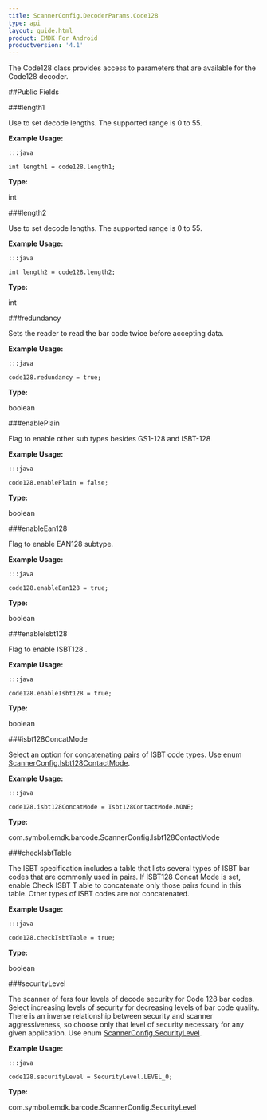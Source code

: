 ```yaml
---
title: ScannerConfig.DecoderParams.Code128
type: api
layout: guide.html
product: EMDK For Android
productversion: '4.1'
---
```



The Code128 class provides access to parameters that are available
 for the Code128 decoder.

##Public Fields

###length1

Use to set decode lengths. The supported range is 0 to 55.
 
 

**Example Usage:**
	
	:::java
	
	int length1 = code128.length1;
	


**Type:**

int

###length2

Use to set decode lengths. The supported range is 0 to 55.
 
 

**Example Usage:**
	
	:::java
	
	int length2 = code128.length2;
	


**Type:**

int

###redundancy

Sets the reader to read the bar code twice before accepting data.
 
 

**Example Usage:**
	
	:::java
	
	code128.redundancy = true;
	


**Type:**

boolean

###enablePlain

Flag to enable other sub types besides GS1-128 and ISBT-128
 
 

**Example Usage:**
	
	:::java
	
	code128.enablePlain = false;
	


**Type:**

boolean

###enableEan128

Flag to enable EAN128 subtype.
 

**Example Usage:**
	
	:::java
	
	code128.enableEan128 = true;
	


**Type:**

boolean

###enableIsbt128

Flag to enable ISBT128 .
 

**Example Usage:**
	
	:::java
	
	code128.enableIsbt128 = true;
	


**Type:**

boolean

###isbt128ConcatMode

Select an option for concatenating pairs of ISBT code types. Use
 enum [ ScannerConfig.Isbt128ContactMode](../ScannerConfig-Isbt128ContactMode).
 
 

**Example Usage:**
	
	:::java
	
	code128.isbt128ConcatMode = Isbt128ContactMode.NONE;
	


**Type:**

com.symbol.emdk.barcode.ScannerConfig.Isbt128ContactMode

###checkIsbtTable

The ISBT specification includes a table that lists several types
 of ISBT bar codes that are commonly used in pairs. If ISBT128
 Concat Mode is set, enable Check ISBT T able to concatenate only
 those pairs found in this table. Other types of ISBT codes are
 not concatenated.
 
 

**Example Usage:**
	
	:::java
	
	code128.checkIsbtTable = true;
	


**Type:**

boolean

###securityLevel

The scanner of fers four levels of decode security for Code 128
 bar codes. Select increasing levels of security for decreasing
 levels of bar code quality. There is an inverse relationship
 between security and scanner aggressiveness, so choose only that
 level of security necessary for any given application. Use enum
 [ ScannerConfig.SecurityLevel](../ScannerConfig-SecurityLevel).
 
 

**Example Usage:**
	
	:::java
	
	code128.securityLevel = SecurityLevel.LEVEL_0;
	


**Type:**

com.symbol.emdk.barcode.ScannerConfig.SecurityLevel












